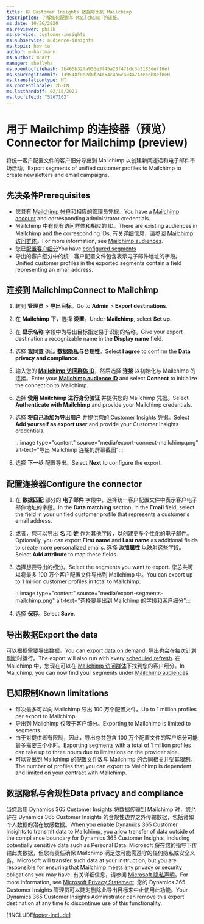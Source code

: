```yaml
---
title: 将 Customer Insights 数据导出到 Mailchimp
description: 了解如何配置与 Mailchimp 的连接。
ms.date: 10/26/2020
ms.reviewer: philk
ms.service: customer-insights
ms.subservice: audience-insights
ms.topic: how-to
author: m-hartmann
ms.author: mhart
manager: shellyha
ms.openlocfilehash: 2b465b32fa956e3f45a23f471dc3a3183def16ef
ms.sourcegitcommit: 139548f8a2d0f24d54c4a6c404a743eeeb8ef8e0
ms.translationtype: HT
ms.contentlocale: zh-CN
ms.lasthandoff: 02/15/2021
ms.locfileid: "5267162"
---
```

# <a name="connector-for-mailchimp-preview"></a><span data-ttu-id="810a7-103">用于 Mailchimp 的连接器（预览）</span><span class="sxs-lookup"><span data-stu-id="810a7-103">Connector for Mailchimp (preview)</span></span>

<span data-ttu-id="810a7-104">将统一客户配置文件的客户细分导出到 Mailchimp 以创建新闻速递和电子邮件市场活动。</span><span class="sxs-lookup"><span data-stu-id="810a7-104">Export segments of unified customer profiles to Mailchimp to create newsletters and email campaigns.</span></span>

## <a name="prerequisites"></a><span data-ttu-id="810a7-105">先决条件</span><span class="sxs-lookup"><span data-stu-id="810a7-105">Prerequisites</span></span>

-   <span data-ttu-id="810a7-106">您具有 [Mailchimp 帐户](https://mailchimp.com/)和相应的管理员凭据。</span><span class="sxs-lookup"><span data-stu-id="810a7-106">You have a [Mailchimp account](https://mailchimp.com/) and corresponding administrator credentials.</span></span>
-   <span data-ttu-id="810a7-107">Mailchimp 中有现有访问群体和相应的 ID。</span><span class="sxs-lookup"><span data-stu-id="810a7-107">There are existing audiences in Mailchimp and the corresponding IDs.</span></span> <span data-ttu-id="810a7-108">有关详细信息，请参阅 [Mailchimp 访问群体](https://mailchimp.com/help/create-audience/)。</span><span class="sxs-lookup"><span data-stu-id="810a7-108">For more information, see [Mailchimp audiences](https://mailchimp.com/help/create-audience/).</span></span>
-   <span data-ttu-id="810a7-109">您已[配置客户细分](segments.md)</span><span class="sxs-lookup"><span data-stu-id="810a7-109">You have [configured segments](segments.md)</span></span>
-   <span data-ttu-id="810a7-110">导出的客户细分中的统一客户配置文件包含表示电子邮件地址的字段。</span><span class="sxs-lookup"><span data-stu-id="810a7-110">Unified customer profiles in the exported segments contain a field representing an email address.</span></span>

## <a name="connect-to-mailchimp"></a><span data-ttu-id="810a7-111">连接到 Mailchimp</span><span class="sxs-lookup"><span data-stu-id="810a7-111">Connect to Mailchimp</span></span>

1. <span data-ttu-id="810a7-112">转到 **管理员** > **导出目标**。</span><span class="sxs-lookup"><span data-stu-id="810a7-112">Go to **Admin** > **Export destinations**.</span></span>

1. <span data-ttu-id="810a7-113">在 **Mailchimp** 下，选择 **设置**。</span><span class="sxs-lookup"><span data-stu-id="810a7-113">Under **Mailchimp**, select **Set up**.</span></span>

1. <span data-ttu-id="810a7-114">在 **显示名称** 字段中为导出目标指定易于识别的名称。</span><span class="sxs-lookup"><span data-stu-id="810a7-114">Give your export destination a recognizable name in the **Display name** field.</span></span>

1. <span data-ttu-id="810a7-115">选择 **我同意** 确认 **数据隐私与合规性**。</span><span class="sxs-lookup"><span data-stu-id="810a7-115">Select **I agree** to confirm the **Data privacy and compliance**.</span></span>

1. <span data-ttu-id="810a7-116">输入您的 **[Mailchimp 访问群体 ID](https://mailchimp.com/help/find-audience-id/)**，然后选择 **连接** 以初始化与 Mailchimp 的连接。</span><span class="sxs-lookup"><span data-stu-id="810a7-116">Enter your **[Mailchimp audience ID](https://mailchimp.com/help/find-audience-id/)** and select **Connect** to initialize the connection to Mailchimp.</span></span>

1. <span data-ttu-id="810a7-117">选择 **使用 Mailchimp 进行身份验证** 并提供您的 Mailchimp 凭据。</span><span class="sxs-lookup"><span data-stu-id="810a7-117">Select **Authenticate with Mailchimp** and provide your Mailchimp credentials.</span></span>

1. <span data-ttu-id="810a7-118">选择 **将自己添加为导出用户** 并提供您的 Customer Insights 凭据。</span><span class="sxs-lookup"><span data-stu-id="810a7-118">Select **Add yourself as export user** and provide your Customer Insights credentials.</span></span>

   :::image type="content" source="media/export-connect-mailchimp.png" alt-text="导出 Mailchimp 连接的屏幕截图":::

1. <span data-ttu-id="810a7-120">选择 **下一步** 配置导出。</span><span class="sxs-lookup"><span data-stu-id="810a7-120">Select **Next** to configure the export.</span></span>

## <a name="configure-the-connector"></a><span data-ttu-id="810a7-121">配置连接器</span><span class="sxs-lookup"><span data-stu-id="810a7-121">Configure the connector</span></span>

1. <span data-ttu-id="810a7-122">在 **数据匹配** 部分的 **电子邮件** 字段中，选择统一客户配置文件中表示客户电子邮件地址的字段。</span><span class="sxs-lookup"><span data-stu-id="810a7-122">In the **Data matching** section, in the **Email** field, select the field in your unified customer profile that represents a customer's email address.</span></span> 

1. <span data-ttu-id="810a7-123">或者，您可以导出 **名** 和 **姓** 作为其他字段，以创建更多个性化的电子邮件。</span><span class="sxs-lookup"><span data-stu-id="810a7-123">Optionally, you can export **First name** and **Last name** as additional fields to create more personalized emails.</span></span> <span data-ttu-id="810a7-124">选择 **添加属性** 以映射这些字段。</span><span class="sxs-lookup"><span data-stu-id="810a7-124">Select **Add attribute** to map these fields.</span></span>

1. <span data-ttu-id="810a7-125">选择想要导出的细分。</span><span class="sxs-lookup"><span data-stu-id="810a7-125">Select the segments you want to export.</span></span> <span data-ttu-id="810a7-126">您总共可以将最多 100 万个客户配置文件导出到 Mailchimp 中。</span><span class="sxs-lookup"><span data-stu-id="810a7-126">You can export up to 1 million customer profiles in total to Mailchimp.</span></span>

   :::image type="content" source="media/export-segments-mailchimp.png" alt-text="选择要导出到 Mailchimp 的字段和客户细分":::

1. <span data-ttu-id="810a7-128">选择 **保存**。</span><span class="sxs-lookup"><span data-stu-id="810a7-128">Select **Save**.</span></span>

## <a name="export-the-data"></a><span data-ttu-id="810a7-129">导出数据</span><span class="sxs-lookup"><span data-stu-id="810a7-129">Export the data</span></span>

<span data-ttu-id="810a7-130">可以[根据需要导出数据](export-destinations.md)。</span><span class="sxs-lookup"><span data-stu-id="810a7-130">You can [export data on demand](export-destinations.md).</span></span> <span data-ttu-id="810a7-131">导出也会在每次[计划刷新](system.md#schedule-tab)时运行。</span><span class="sxs-lookup"><span data-stu-id="810a7-131">The export will also run with every [scheduled refresh](system.md#schedule-tab).</span></span> <span data-ttu-id="810a7-132">在 Mailchimp 中，您现在可以在 [Mailchimp 访问群体](https://mailchimp.com/help/create-audience/)下找到您的客户细分。</span><span class="sxs-lookup"><span data-stu-id="810a7-132">In Mailchimp, you can now find your segments under [Mailchimp audiences](https://mailchimp.com/help/create-audience/).</span></span>

## <a name="known-limitations"></a><span data-ttu-id="810a7-133">已知限制</span><span class="sxs-lookup"><span data-stu-id="810a7-133">Known limitations</span></span>

- <span data-ttu-id="810a7-134">每次最多可以向 Mailchimp 导出 100 万个配置文件。</span><span class="sxs-lookup"><span data-stu-id="810a7-134">Up to 1 million profiles per export to Mailchimp.</span></span>
- <span data-ttu-id="810a7-135">导出到 Mailchimp 仅限于客户细分。</span><span class="sxs-lookup"><span data-stu-id="810a7-135">Exporting to Mailchimp is limited to segments.</span></span>
- <span data-ttu-id="810a7-136">由于对提供者有限制，因此，导出总共包含 100 万个配置文件的客户细分可能最多需要三个小时。</span><span class="sxs-lookup"><span data-stu-id="810a7-136">Exporting segments with a total of 1 million profiles can take up to three hours due to limitations on the provider side.</span></span> 
- <span data-ttu-id="810a7-137">可以导出到 Mailchimp 的配置文件数与 Mailchimp 的合同相关并受其限制。</span><span class="sxs-lookup"><span data-stu-id="810a7-137">The number of profiles that you can export to Mailchimp is dependent and limited on your contract with Mailchimp.</span></span>

## <a name="data-privacy-and-compliance"></a><span data-ttu-id="810a7-138">数据隐私与合规性</span><span class="sxs-lookup"><span data-stu-id="810a7-138">Data privacy and compliance</span></span>

<span data-ttu-id="810a7-139">当您启用 Dynamics 365 Customer Insights 将数据传输到 Mailchimp 时，您允许在 Dynamics 365 Customer Insights 的合规性边界之外传输数据，包括诸如个人数据的潜在敏感数据。</span><span class="sxs-lookup"><span data-stu-id="810a7-139">When you enable Dynamics 365 Customer Insights to transmit data to Mailchimp, you allow transfer of data outside of the compliance boundary for Dynamics 365 Customer Insights, including potentially sensitive data such as Personal Data.</span></span> <span data-ttu-id="810a7-140">Microsoft 将在您的指导下传输此类数据，但您有责任确保 Mailchimp 满足您可能需遵守的任何隐私或安全义务。</span><span class="sxs-lookup"><span data-stu-id="810a7-140">Microsoft will transfer such data at your instruction, but you are responsible for ensuring that Mailchimp meets any privacy or security obligations you may have.</span></span> <span data-ttu-id="810a7-141">有关详细信息，请参阅 [Microsoft 隐私声明](https://go.microsoft.com/fwlink/?linkid=396732)。</span><span class="sxs-lookup"><span data-stu-id="810a7-141">For more information, see [Microsoft Privacy Statement](https://go.microsoft.com/fwlink/?linkid=396732).</span></span>
<span data-ttu-id="810a7-142">您的 Dynamics 365 Customer Insights 管理员可以随时删除此导出目标来中止使用此功能。</span><span class="sxs-lookup"><span data-stu-id="810a7-142">Your Dynamics 365 Customer Insights Administrator can remove this export destination at any time to discontinue use of this functionality.</span></span>


[!INCLUDE[footer-include](../includes/footer-banner.md)]